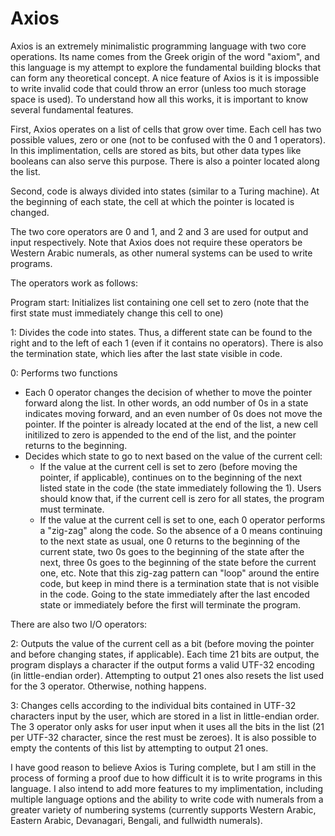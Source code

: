 # Axios
Axios is an extremely minimalistic programming language with two core operations. Its name comes from the Greek origin of the word "axiom", and this language is my attempt to explore the fundamental building blocks that can form any theoretical concept. A nice feature of Axios is it is impossible to write invalid code that could throw an error (unless too much storage space is used). To understand how all this works, it is important to know several fundamental features.

First, Axios operates on a list of cells that grow over time. Each cell has two possible values, zero or one (not to be confused with the 0 and 1 operators). In this implimentation, cells are stored as bits, but other data types like booleans can also serve this purpose. There is also a pointer located along the list.

Second, code is always divided into states (similar to a Turing machine). At the beginning of each state, the cell at which the pointer is located is changed.

The two core operators are 0 and 1, and 2 and 3 are used for output and input respectively. Note that Axios does not require these operators be Western Arabic numerals, as other numeral systems can be used to write programs.

The operators work as follows:

Program start: Initializes list containing one cell set to zero (note that the first state must immediately change this cell to one)

1: Divides the code into states. Thus, a different state can be found to the right and to the left of each 1 (even if it contains no operators). There is also the termination state, which lies after the last state visible in code. 

0: Performs two functions
* Each 0 operator changes the decision of whether to move the pointer forward along the list. In other words, an odd number of 0s in a state indicates moving forward, and an even number of 0s does not move the pointer. If the pointer is already located at the end of the list, a new cell initilized to zero is appended to the end of the list, and the pointer returns to the beginning.
* Decides which state to go to next based on the value of the current cell:
  * If the value at the current cell is set to zero (before moving the pointer, if applicable), continues on to the beginning of the next listed state in the code (the state immediately following the 1). Users should know that, if the current cell is zero for all states, the program must terminate.
  * If the value at the current cell is set to one, each 0 operator performs a "zig-zag" along the code. So the absence of a 0 means continuing to the next state as usual, one 0 returns to the beginning of the current state, two 0s goes to the beginning of the state after the next, three 0s goes to the beginning of the state before the current one, etc. Note that this zig-zag pattern can "loop" around the entire code, but keep in mind there is a termination state that is not visible in the code. Going to the state immediately after the last encoded state or immediately before the first will terminate the program.

There are also two I/O operators:

2: Outputs the value of the current cell as a bit (before moving the pointer and before changing states, if applicable). Each time 21 bits are output, the program displays a character if the output forms a valid UTF-32 encoding (in little-endian order). Attempting to output 21 ones also resets the list used for the 3 operator. Otherwise, nothing happens.

3: Changes cells according to the individual bits contained in UTF-32 characters input by the user, which are stored in a list in little-endian order. The 3 operator only asks for user input when it uses all the bits in the list (21 per UTF-32 character, since the rest must be zeroes). It is also possible to empty the contents of this list by attempting to output 21 ones.

I have good reason to believe Axios is Turing complete, but I am still in the process of forming a proof due to how difficult it is to write programs in this language. I also intend to add more features to my implimentation, including multiple language options and the ability to write code with numerals from a greater variety of numbering systems (currently supports Western Arabic, Eastern Arabic, Devanagari, Bengali, and fullwidth numerals).

